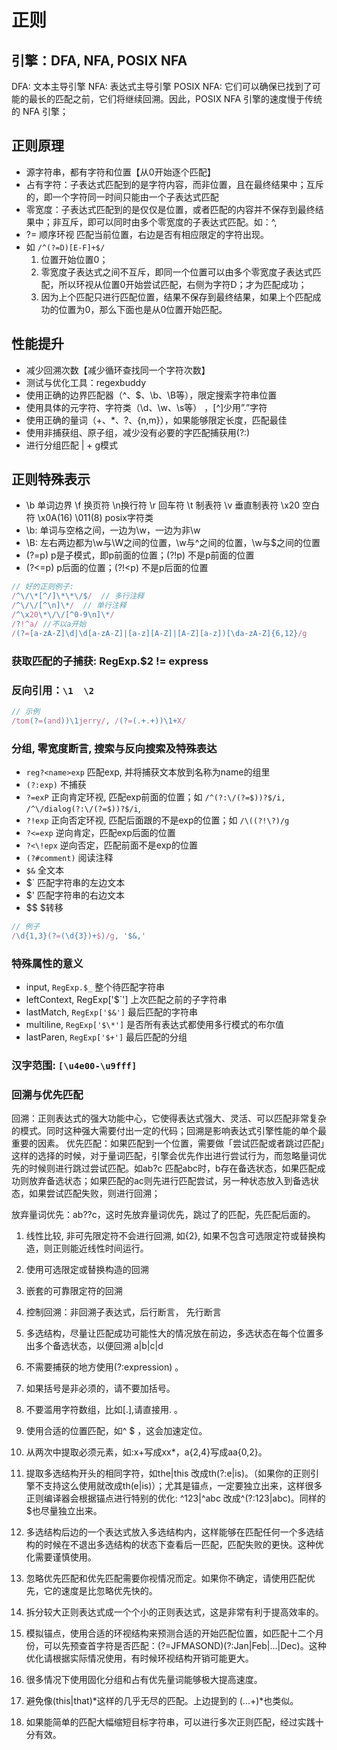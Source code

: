 # 正则

## 引擎：DFA, NFA, POSIX NFA

DFA: 文本主导引擎
NFA: 表达式主导引擎
POSIX NFA: 它们可以确保已找到了可能的最长的匹配之前，它们将继续回溯。因此，POSIX NFA 引擎的速度慢于传统的 NFA 引擎；

## 正则原理

- 源字符串，都有字符和位置【从0开始逐个匹配】
- 占有字符：子表达式匹配到的是字符内容，而非位置，且在最终结果中；互斥的，即一个字符同一时间只能由一个子表达式匹配
- 零宽度：子表达式匹配到的是仅仅是位置，或者匹配的内容并不保存到最终结果中；非互斥，即可以同时由多个零宽度的子表达式匹配。如：^,
- ?= 顺序环视 匹配当前位置，右边是否有相应限定的字符出现。
- 如 `/^(?=D)[E-F]+$/`
  1. 位置开始位置0；
  2. 零宽度子表达式之间不互斥，即同一个位置可以由多个零宽度子表达式匹配，所以环视从位置0开始尝试匹配，右侧为字符D；才为匹配成功；
  3. 因为上个匹配只进行匹配位置，结果不保存到最终结果，如果上个匹配成功的位置为0，那么下面也是从0位置开始匹配。

## 性能提升

- 减少回溯次数【减少循环查找同一个字符次数】
- 测试与优化工具：regexbuddy
- 使用正确的边界匹配器（^、$、\b、\B等），限定搜索字符串位置
- 使用具体的元字符、字符类（\d、\w、\s等） ，[^]少用”.”字符
- 使用正确的量词（+、\*、?、{n,m}），如果能够限定长度，匹配最佳
- 使用非捕获组、原子组，减少没有必要的字匹配捕获用(?:)
- 进行分组匹配 | + g模式

## 正则特殊表示

- \b 单词边界 \f 换页符  \n换行符  \r 回车符 \t 制表符 \v 垂直制表符  \x20 空白符  \x0A(16)  \011(8)  posix字符类
- \b: 单词与空格之间，一边为\w，一边为非\w
- \B: 左右两边都为\w与\W之间的位置，\w与^之间的位置，\w与$之间的位置
- (?=p) p是子模式，即p前面的位置；(?!p) 不是p前面的位置
- (?<=p) p后面的位置；(?!<p) 不是p后面的位置

```js
// 好的正则例子:
/^\/\*[^/]\*\*\/$/  // 多行注释
/^\/\/[^\n]\*/  // 单行注释
/^\x20\*\/\/[^0-9\n]\*/
/?!^a/ //不以a开始
/(?=[a-zA-Z]\d|\d[a-zA-Z]|[a-z][A-Z]|[A-Z][a-z])[\da-zA-Z]{6,12}/g
```

### 获取匹配的子捕获: RegExp.$2 != express

### 反向引用：`\1  \2`

```js
// 示例
/tom(?=(and))\1jerry/, /(?=(.+.+))\1+X/
```

### 分组, 零宽度断言, 搜索与反向搜索及特殊表达

- `reg?<name>exp` 匹配exp, 并将捕获文本放到名称为name的组里
- `(?:exp)` 不捕获
- `?=exP` 正向肯定环视, 匹配exp前面的位置；如 `/^(?:\/(?=$))?$/i, /^\/dialog(?:\/(?=$))?$/i`,
- `?!exp` 正向否定环视, 匹配后面跟的不是exp的位置；如 `/\((?!\?)/g`
- `?<=exp` 逆向肯定，匹配exp后面的位置
- `?<\!epx` 逆向否定，匹配前面不是exp的位置
- `(?#comment)` 阅读注释
- `$&` 全文本
- $\` 匹配字符串的左边文本
- $' 匹配字符串的右边文本
- $$  $转移


```js
// 例子
/\d{1,3}(?=(\d{3})+$)/g, '$&,'
```


### 特殊属性的意义

- input, `RegExp.$_` 整个待匹配字符串
- leftContext, RegExp['$\`'] 上次匹配之前的子字符串
- lastMatch, `RegExp['$&']` 最后匹配的字符串
- multiline, `RegExp['$\*']` 是否所有表达式都使用多行模式的布尔值
- lastParen, `RegExp['$+']` 最后匹配的分组

### 汉字范围: `[\u4e00-\u9fff]`


### 回溯与优先匹配

回溯：正则表达式的强大功能中心，它使得表达式强大、灵活、可以匹配非常复杂的模式。同时这种强大需要付出一定的代码；回溯是影响表达式引擎性能的单个最重要的因素。
优先匹配：如果匹配到一个位置，需要做「尝试匹配或者跳过匹配」这样的选择的时候，对于量词匹配，引擎会优先作出进行尝试行为，而忽略量词优先的时候则进行跳过尝试匹配。如ab?c 匹配abc时，b存在备选状态，如果匹配成功则放弃备选状态；如果匹配的ac则先进行匹配尝试，另一种状态放入到备选状态，如果尝试匹配失败，则进行回溯；

放弃量词优先：ab??c，这时先放弃量词优先，跳过了的匹配，先匹配后面的。

1. 线性比较, 非可先限定符不会进行回溯, 如{2}, 如果不包含可选限定符或替换构造，则正则能近线性时间运行。
2. 使用可选限定或替换构造的回溯
3. 嵌套的可靠限定符的回溯
4. 控制回溯：非回溯子表达式，后行断言， 先行断言
5. 多选结构，尽量让匹配成功可能性大的情况放在前边，多选状态在每个位置多出多个备选状态，以便回溯  a|b|c|d


1. 不需要捕获的地方使用(?:expression) 。
2. 如果括号是非必须的，请不要加括号。
3. 不要滥用字符数组，比如[.],请直接用\. 。
4. 使用合适的位置匹配，如^ $ ，这会加速定位。
5. 从两次中提取必须元素，如:x+写成xx*，a{2,4}写成aa{0,2}。
6. 提取多选结构开头的相同字符，如the|this 改成th(?:e|is)。（如果你的正则引擎不支持这么使用就改成th(e|is)）；尤其是锚点，一定要独立出来，这样很多正则编译器会根据锚点进行特别的优化: ^123|^abc 改成^(?:123|abc)。同样的$也尽量独立出来。
7. 多选结构后边的一个表达式放入多选结构内，这样能够在匹配任何一个多选结构的时候在不退出多选结构的状态下查看后一匹配，匹配失败的更快。这种优化需要谨慎使用。
8. 忽略优先匹配和优先匹配需要你视情况而定。如果你不确定，请使用匹配优先，它的速度是比忽略优先快的。
9. 拆分较大正则表达式成一个个小的正则表达式，这是非常有利于提高效率的。
10. 模拟锚点，使用合适的环视结构来预测合适的开始匹配位置，如匹配十二个月份，可以先预查首字符是否匹配：(?=JFMASOND)(?:Jan|Feb|...|Dec)。这种优化请根据实际情况使用，有时候环视结构开销可能更大。
11. 很多情况下使用固化分组和占有优先量词能够极大提高速度。
12. 避免像(this|that)*这样的几乎无尽的匹配。上边提到的 (...+)*也类似。
13. 如果能简单的匹配大幅缩短目标字符串，可以进行多次正则匹配，经过实践十分有效。

